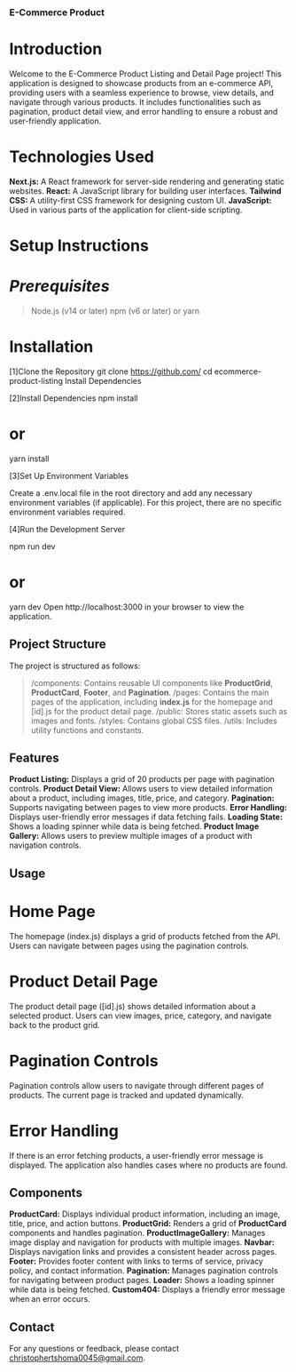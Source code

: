 ### E-Commerce Product 
# Introduction
Welcome to the E-Commerce Product Listing and Detail Page project! This application is designed to showcase products from an e-commerce API, providing users with a seamless experience to browse, view details, and navigate through various products. It includes functionalities such as pagination, product detail view, and error handling to ensure a robust and user-friendly application.

# Technologies Used
**Next.js:** A React framework for server-side rendering and generating static websites.
**React:** A JavaScript library for building user interfaces.
**Tailwind CSS:** A utility-first CSS framework for designing custom UI.
**JavaScript:** Used in various parts of the application for client-side scripting.

# Setup Instructions
# *Prerequisites*
 >Node.js (v14 or later)
 >npm (v6 or later) or yarn

# Installation
[1]Clone the Repository
git clone https://github.com/
cd ecommerce-product-listing
Install Dependencies

[2]Install Dependencies
npm install
# or
yarn install

[3]Set Up Environment Variables

Create a .env.local file in the root directory and add any necessary environment variables (if applicable). For this project, there are no specific environment variables required.

[4]Run the Development Server


npm run dev
# or
yarn dev
Open http://localhost:3000 in your browser to view the application.

## Project Structure
The project is structured as follows:

>/components: Contains reusable UI components like **ProductGrid**, **ProductCard**, **Footer**, and **Pagination**.
>/pages: Contains the main pages of the application, including **index.js** for the homepage and [id].js for the product detail page.
>/public: Stores static assets such as images and fonts.
>/styles: Contains global CSS files.
>/utils: Includes utility functions and constants.


## Features
**Product Listing:** Displays a grid of 20 products per page with pagination controls.
**Product Detail View:** Allows users to view detailed information about a product, including images, title, price, and category.
**Pagination:** Supports navigating between pages to view more products.
**Error Handling:** Displays user-friendly error messages if data fetching fails.
**Loading State:** Shows a loading spinner while data is being fetched.
**Product Image Gallery:** Allows users to preview multiple images of a product with navigation controls.

## Usage
# Home Page
The homepage (index.js) displays a grid of products fetched from the API. Users can navigate between pages using the pagination controls.

# Product Detail Page
The product detail page ([id].js) shows detailed information about a selected product. Users can view images, price, category, and navigate back to the product grid.

# Pagination Controls
Pagination controls allow users to navigate through different pages of products. The current page is tracked and updated dynamically.

# Error Handling
If there is an error fetching products, a user-friendly error message is displayed. The application also handles cases where no products are found.

## Components
**ProductCard:** Displays individual product information, including an image, title, price, and action buttons.
**ProductGrid:** Renders a grid of **ProductCard** components and handles pagination.
**ProductImageGallery:** Manages image display and navigation for products with multiple images.
**Navbar:** Displays navigation links and provides a consistent header across pages.
**Footer:** Provides footer content with links to terms of service, privacy policy, and contact information.
**Pagination:** Manages pagination controls for navigating between product pages.
**Loader:** Shows a loading spinner while data is being fetched.
**Custom404:** Displays a friendly error message when an error occurs.


## **Contact**
For any questions or feedback, please contact christophertshoma0045@gmail.com.

